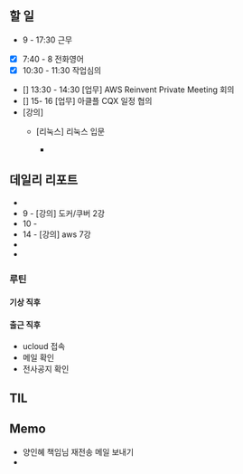 ## 할 일
- 9 - 17:30 근무
- [x] 7:40 - 8 전화영어
- [x] 10:30 - 11:30 작업심의
- [] 13:30 - 14:30 [업무] AWS Reinvent Private Meeting 회의
- [] 15- 16 [업무] 아클플 CQX 일정 협의 
- [강의]
	- [리눅스] 리눅스 입문

		- 
## 데일리 리포트
-
-  9 - [강의] 도커/쿠버 2강
- 10 - 
- 14 - [강의] aws 7강
- 
- 

### 루틴
#### 기상 직후

#### 출근 직후
- ucloud 접속
- 메일 확인
- 전사공지 확인

## TIL

## Memo
- 양인혜 책임님 재전송 메일 보내기
- 
<!--stackedit_data:
eyJoaXN0b3J5IjpbMTIzNjQyODI3NywtMTI1MDY2NTIwNCwtOD
M4NzM3Njc1LDE4MjQxMjgzNzcsMTg2MzIwNTcyOF19
-->